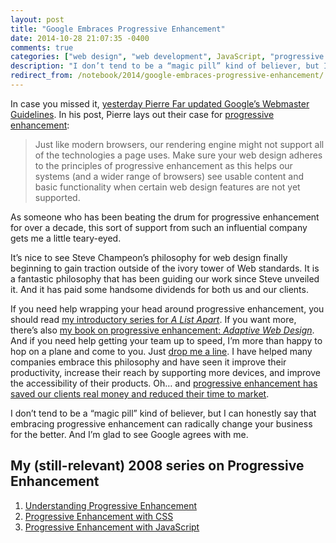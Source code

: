 ```yaml
---
layout: post
title: "Google Embraces Progressive Enhancement"
date: 2014-10-28 21:07:35 -0400
comments: true
categories: ["web design", "web development", JavaScript, "progressive enhancement"]
description: "I don’t tend to be a “magic pill” kind of believer, but I can honestly say that embracing progressive enhancement can radically change your business for the better. And I’m glad to see Google agrees with me."
redirect_from: /notebook/2014/google-embraces-progressive-enhancement/
---
```


In case you missed it, [yesterday Pierre Far updated Google’s Webmaster Guidelines](http://googlewebmastercentral.blogspot.com/2014/10/updating-our-technical-webmaster.html). In his post, Pierre lays out their case for [progressive enhancement](https://en.wikipedia.org/wiki/Progressive_enhancement):  

> Just like modern browsers, our rendering engine might not support all of the technologies a page uses. Make sure your web design adheres to the principles of progressive enhancement as this helps our systems (and a wider range of browsers) see usable content and basic functionality when certain web design features are not yet supported.

<!-- more -->

As someone who has been beating the drum for progressive enhancement for over a decade, this sort of support from such an influential company gets me a little teary-eyed.

It’s nice to see Steve Champeon’s philosophy for web design finally beginning to gain traction outside of the ivory tower of Web standards. It is a fantastic philosophy that has been guiding our work since Steve unveiled it. And it has paid some handsome dividends for both us and our clients.

If you need help wrapping your head around progressive enhancement, you should read [my introductory series for <cite>A List Apart</cite>](#fn-2014-10-28). If you want more, there’s also [my book on progressive enhancement: <cite>Adaptive Web Design</cite>](http://adaptivewebdesign.info). And if you need help getting your team up to speed, I’m more than happy to hop on a plane and come to you. Just [drop me a line](/contact/). I have helped many companies embrace this philosophy and have seen it improve their productivity, increase their reach by supporting more devices, and improve the accessibility of their products. Oh… and [progressive enhancement has saved our clients real money and reduced their time to market](http://blog.easy-designs.net/archives/the-true-cost-of-progressive-enhancement).

I don’t tend to be a “magic pill” kind of believer, but I can honestly say that embracing progressive enhancement can radically change your business for the better. And I’m glad to see Google agrees with me.

<h2 id="fn-2014-10-28">My (still-relevant) 2008 series on Progressive Enhancement</h2>

1. [Understanding Progressive Enhancement](http://www.alistapart.com/articles/understandingprogressiveenhancement/)
2. [Progressive Enhancement with CSS](http://www.alistapart.com/articles/progressiveenhancementwithcss/)
3. [Progressive Enhancement with JavaScript](http://www.alistapart.com/articles/progressiveenhancementwithjavascript/)